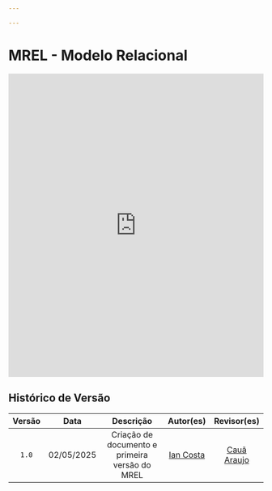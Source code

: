 ```yaml
---

---
```



# MREL - Modelo Relacional

<iframe
  width="100%"
  height="600"
  src="https://lucid.app/documents/embedded/1023b32d-41ce-4fd3-bbf7-9b079faab7c3"
  frameBorder="0"
  allowFullScreen
></iframe>

## Histórico de Versão

|  Versão  |     Data     | Descrição | Autor(es) | Revisor(es) |
| :------: | :----------: | :-----------: | :---------: | :---------: |
| `1.0` | 02/05/2025 | Criação de documento e primeira versão do MREL | [Ian Costa](https://github.com/DaniloNavesS) | [Cauã Araujo](https://github.com/caua08) |

